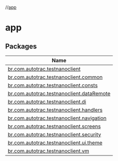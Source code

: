 //[app](index.md)

# app

## Packages

| Name |
|---|
| [br.com.autotrac.testnanoclient](app/br.com.autotrac.testnanoclient/index.md) |
| [br.com.autotrac.testnanoclient.common](app/br.com.autotrac.testnanoclient.common/index.md) |
| [br.com.autotrac.testnanoclient.consts](app/br.com.autotrac.testnanoclient.consts/index.md) |
| [br.com.autotrac.testnanoclient.dataRemote](app/br.com.autotrac.testnanoclient.dataRemote/index.md) |
| [br.com.autotrac.testnanoclient.di](app/br.com.autotrac.testnanoclient.di/index.md) |
| [br.com.autotrac.testnanoclient.handlers](app/br.com.autotrac.testnanoclient.handlers/index.md) |
| [br.com.autotrac.testnanoclient.navigation](app/br.com.autotrac.testnanoclient.navigation/index.md) |
| [br.com.autotrac.testnanoclient.screens](app/br.com.autotrac.testnanoclient.screens/index.md) |
| [br.com.autotrac.testnanoclient.security](app/br.com.autotrac.testnanoclient.security/index.md) |
| [br.com.autotrac.testnanoclient.ui.theme](app/br.com.autotrac.testnanoclient.ui.theme/index.md) |
| [br.com.autotrac.testnanoclient.vm](app/br.com.autotrac.testnanoclient.vm/index.md) |
